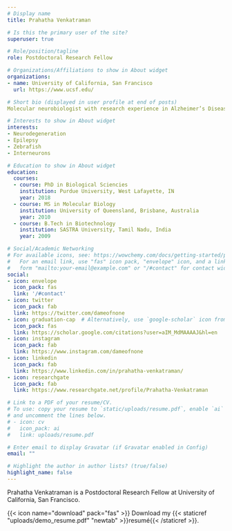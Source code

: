 ```yaml
---
# Display name
title: Prahatha Venkatraman

# Is this the primary user of the site?
superuser: true

# Role/position/tagline
role: Postdoctoral Research Fellow

# Organizations/Affiliations to show in About widget
organizations:
- name: University of California, San Francisco
  url: https://www.ucsf.edu/

# Short bio (displayed in user profile at end of posts)
Molecular neurobiologist with research experience in Alzheimer’s Disease, Retinal Degeneration and Mechanobiology.  

# Interests to show in About widget
interests:
- Neurodegeneration
- Epilepsy
- Zebrafish
- Interneurons 

# Education to show in About widget
education:
  courses:
  - course: PhD in Biological Sciencies
    institution: Purdue University, West Lafayette, IN
    year: 2018
  - course: MS in Molecular Biology
    institution: University of Queensland, Brisbane, Australia
    year: 2010
  - course: B.Tech in Biotechnology
    institution: SASTRA University, Tamil Nadu, India
    year: 2009

# Social/Academic Networking
# For available icons, see: https://wowchemy.com/docs/getting-started/page-builder/#icons
#   For an email link, use "fas" icon pack, "envelope" icon, and a link in the
#   form "mailto:your-email@example.com" or "/#contact" for contact widget.
social:
- icon: envelope
  icon_pack: fas
  link: '/#contact'
- icon: twitter
  icon_pack: fab
  link: https://twitter.com/dameofnone
- icon: graduation-cap  # Alternatively, use `google-scholar` icon from `ai` icon pack
  icon_pack: fas
  link: https://scholar.google.com/citations?user=aIM_MdMAAAAJ&hl=en
- icon: instagram
  icon_pack: fab
  link: https://www.instagram.com/dameofnone
- icon: linkedin
  icon_pack: fab
  link: https://www.linkedin.com/in/prahatha-venkatraman/
- icon: researchgate
  icon_pack: fab
  link: https://www.researchgate.net/profile/Prahatha-Venkatraman

# Link to a PDF of your resume/CV.
# To use: copy your resume to `static/uploads/resume.pdf`, enable `ai` icons in `params.toml`, 
# and uncomment the lines below.
# - icon: cv
#   icon_pack: ai
#   link: uploads/resume.pdf

# Enter email to display Gravatar (if Gravatar enabled in Config)
email: ""

# Highlight the author in author lists? (true/false)
highlight_name: false
---
```


Prahatha Venkatraman is a Postdoctoral Research Fellow at University of California, San Francisco. 

{{< icon name="download" pack="fas" >}} Download my {{< staticref "uploads/demo_resume.pdf" "newtab" >}}resumé{{< /staticref >}}.
